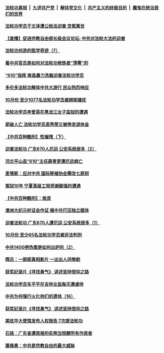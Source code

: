 

####  [法轮功真相](../../../../basic/blob/master/README.md?t=11190002) &nbsp;|&nbsp; [九评共产党](../../../../9ping.md/blob/master/README.md?t=11190002) &nbsp;|&nbsp; [解体党文化](../../../../jtdwh.md/blob/master/README.md?t=11190002)  &nbsp;|&nbsp; [共产主义的终极目的](../../../../gczydzjmd.md/blob/master/README.md?t=11190002) &nbsp;|&nbsp; [魔鬼在统治我们的世界](../../../../mgztzwmdsj.md/blob/master/README.md?t=11190002) 

#### [法轮功学员于文泽遭公检法迫害 含冤离世](../pages/prog424/a102990044.md?t=11190002) 

#### [【直播】促进宗教自由部长级会议论坛: 中共对法轮大法的迫害](../pages/prog424/a102989998.md?t=11190002) 

#### [法轮功创造的医学奇迹（7）](../pages/prog424/a102988957.md?t=11190002) 

#### [看中共官员是如何对法轮功修炼者“清零”的](../pages/prog424/a102988824.md?t=11190002) 

#### [“610”指挥 南昌暴力洗脑迫害法轮功学员](../pages/prog424/a102988212.md?t=11190002) 

#### [多伦多法轮功解体中共大游行 民众热烈响应](../pages/prog424/a102987534.md?t=11190002) 

#### [10月份 至少1077名法轮功学员被绑架骚扰](../pages/prog424/a102985974.md?t=11190002) 

#### [法轮功学员李爱英在黑龙江女子监狱的遭遇](../pages/prog424/a102985331.md?t=11190002) 

#### [家破人亡 法轮功学员高秀荣又被停发退休金](../pages/prog424/a102984478.md?t=11190002) 

#### [【中共百种酷刑】性摧残（下）](../pages/prog424/a102984141.md?t=11190002) 

#### [迫害法轮功 广东670人厄运 公安系统居多（2）](../pages/prog424/a102983153.md?t=11190002) 

#### [河北平山县“610”主任薛青更遭厄运病亡](../pages/prog424/a102982613.md?t=11190002) 

#### [麦塔斯：应对中共 国际移植协会需改七原则](../pages/prog424/a102982606.md?t=11190002) 

#### [冤狱10年 宁夏高级工程师谢毅强的遭遇](../pages/prog424/a102982093.md?t=11190002) 

#### [【中共百种酷刑】：烙烫](../pages/prog424/a102980540.md?t=11190002) 

#### [澳洲大纪元听证会作证 揭中共打压独立媒体](../pages/prog424/a102980509.md?t=11190002) 

#### [迫害法轮功 广东670人遭厄运 公安系统居多（1）](../pages/prog424/a102980474.md?t=11190002) 

#### [10月份 至少65名法轮功学员被非法判刑](../pages/prog424/a102979611.md?t=11190002) 

#### [中共1400例伪案是如何出炉的（2）](../pages/prog424/a102978694.md?t=11190002) 

#### [隋志：一部部真相影片 一出出人间惨剧](../pages/prog424/a102978465.md?t=11190002) 

#### [获奖纪录片《寻找勇气》 讲述坚持信仰之路](../pages/prog424/a102978201.md?t=11190002) 

#### [法轮功学员车平平在吉林女监每天遭虐待](../pages/prog424/a102978090.md?t=11190002) 

#### [中共为何强行火化他们的遗体（16）](../pages/prog424/a102977817.md?t=11190002) 

#### [获奖纪录片《寻找勇气》 讲述坚持信仰之路](../pages/prog424/a102977519.md?t=11190002) 

#### [美驻华大使馆发布人权报告 7次提法轮功](../pages/prog424/a102977533.md?t=11190002) 

#### [石铭：广东省遭恶报的实例当惊醒所有作恶者](../pages/prog424/a102977152.md?t=11190002) 

#### [蓬佩奥：中共是宗教自由的最大威胁](../pages/prog424/a102977053.md?t=11190002) 

